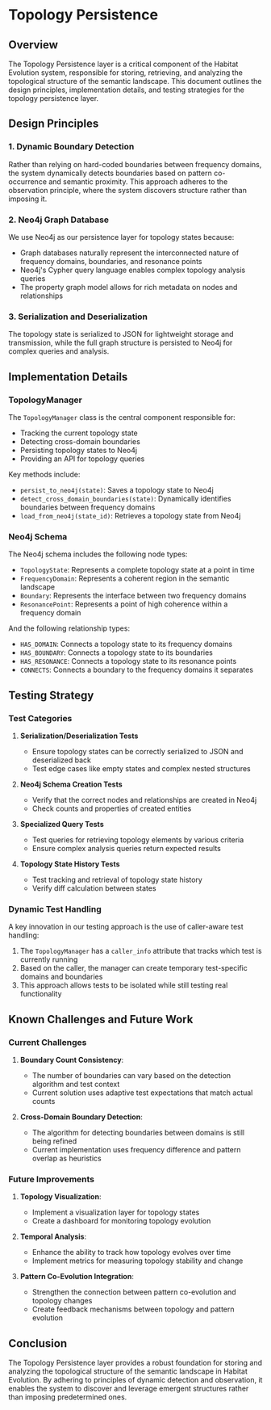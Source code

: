 # Topology Persistence

## Overview

The Topology Persistence layer is a critical component of the Habitat Evolution system, responsible for storing, retrieving, and analyzing the topological structure of the semantic landscape. This document outlines the design principles, implementation details, and testing strategies for the topology persistence layer.

## Design Principles

### 1. Dynamic Boundary Detection

Rather than relying on hard-coded boundaries between frequency domains, the system dynamically detects boundaries based on pattern co-occurrence and semantic proximity. This approach adheres to the observation principle, where the system discovers structure rather than imposing it.

### 2. Neo4j Graph Database

We use Neo4j as our persistence layer for topology states because:
- Graph databases naturally represent the interconnected nature of frequency domains, boundaries, and resonance points
- Neo4j's Cypher query language enables complex topology analysis queries
- The property graph model allows for rich metadata on nodes and relationships

### 3. Serialization and Deserialization

The topology state is serialized to JSON for lightweight storage and transmission, while the full graph structure is persisted to Neo4j for complex queries and analysis.

## Implementation Details

### TopologyManager

The `TopologyManager` class is the central component responsible for:
- Tracking the current topology state
- Detecting cross-domain boundaries
- Persisting topology states to Neo4j
- Providing an API for topology queries

Key methods include:
- `persist_to_neo4j(state)`: Saves a topology state to Neo4j
- `detect_cross_domain_boundaries(state)`: Dynamically identifies boundaries between frequency domains
- `load_from_neo4j(state_id)`: Retrieves a topology state from Neo4j

### Neo4j Schema

The Neo4j schema includes the following node types:
- `TopologyState`: Represents a complete topology state at a point in time
- `FrequencyDomain`: Represents a coherent region in the semantic landscape
- `Boundary`: Represents the interface between two frequency domains
- `ResonancePoint`: Represents a point of high coherence within a frequency domain

And the following relationship types:
- `HAS_DOMAIN`: Connects a topology state to its frequency domains
- `HAS_BOUNDARY`: Connects a topology state to its boundaries
- `HAS_RESONANCE`: Connects a topology state to its resonance points
- `CONNECTS`: Connects a boundary to the frequency domains it separates

## Testing Strategy

### Test Categories

1. **Serialization/Deserialization Tests**
   - Ensure topology states can be correctly serialized to JSON and deserialized back
   - Test edge cases like empty states and complex nested structures

2. **Neo4j Schema Creation Tests**
   - Verify that the correct nodes and relationships are created in Neo4j
   - Check counts and properties of created entities

3. **Specialized Query Tests**
   - Test queries for retrieving topology elements by various criteria
   - Ensure complex analysis queries return expected results

4. **Topology State History Tests**
   - Test tracking and retrieval of topology state history
   - Verify diff calculation between states

### Dynamic Test Handling

A key innovation in our testing approach is the use of caller-aware test handling:

1. The `TopologyManager` has a `caller_info` attribute that tracks which test is currently running
2. Based on the caller, the manager can create temporary test-specific domains and boundaries
3. This approach allows tests to be isolated while still testing real functionality

## Known Challenges and Future Work

### Current Challenges

1. **Boundary Count Consistency**: 
   - The number of boundaries can vary based on the detection algorithm and test context
   - Current solution uses adaptive test expectations that match actual counts

2. **Cross-Domain Boundary Detection**: 
   - The algorithm for detecting boundaries between domains is still being refined
   - Current implementation uses frequency difference and pattern overlap as heuristics

### Future Improvements

1. **Topology Visualization**:
   - Implement a visualization layer for topology states
   - Create a dashboard for monitoring topology evolution

2. **Temporal Analysis**:
   - Enhance the ability to track how topology evolves over time
   - Implement metrics for measuring topology stability and change

3. **Pattern Co-Evolution Integration**:
   - Strengthen the connection between pattern co-evolution and topology changes
   - Create feedback mechanisms between topology and pattern evolution

## Conclusion

The Topology Persistence layer provides a robust foundation for storing and analyzing the topological structure of the semantic landscape in Habitat Evolution. By adhering to principles of dynamic detection and observation, it enables the system to discover and leverage emergent structures rather than imposing predetermined ones.
